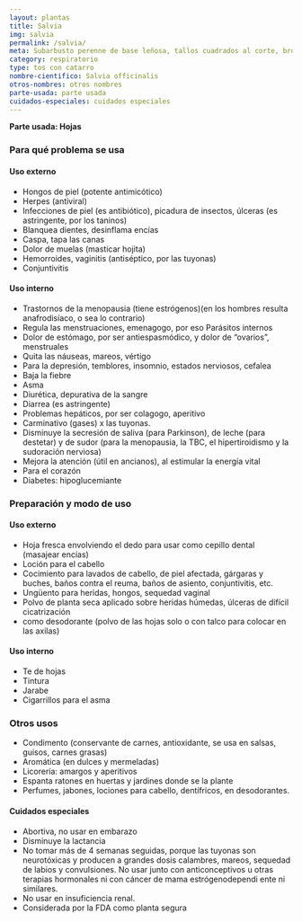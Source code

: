 ```yaml
---
layout: plantas
title: Salvia
img: salvia
permalink: /salvia/
meta: Subarbusto perenne de base leñosa, tallos cuadrados al corte, brotes herbáceos, de hasta 80 cm de alto. Hojas opuestas alargadas lanceoladas color verde gris aromá- ticas. Flores violáceas o azuladas en espiga. Conisderada “cálida y seca” por la medicina popular. Es una especie aromá- tica de la cuenca del Mediterráneo, ahora cosmopolita.
category: respiratorio
type: tos con catarro
nombre-cientifico: Salvia officinalis
otros-nombres: otros nombres
parte-usada: parte usada
cuidados-especiales: cuidados especiales
---
```


<b>Parte usada: Hojas</b>

<h3>Para qué problema se usa</h3>
<h4>Uso externo</h4>
<ul>
<li>Hongos de piel (potente antimicótico)</li>
<li>Herpes (antiviral)</li>
<li>Infecciones de piel (es antibiótico), picadura de insectos, úlceras (es astringente, por los taninos)</li>
<li>Blanquea dientes, desinflama encías</li>
<li>Caspa, tapa las canas</li>
<li>Dolor de muelas (masticar hojita)</li>
<li>Hemorroides, vaginitis (antiséptico, por las tuyonas)</li>
<li>Conjuntivitis</li>
</ul>

<h4>Uso interno</h4>
<ul>
<li>Trastornos de la menopausia (tiene estrógenos)(en los hombres resulta anafrodisíaco, o sea lo contrario)</li>
<li>Regula las menstruaciones, emenagogo, por eso Parásitos internos</li>
<li>Dolor de estómago, por ser antiespasmódico, y dolor de “ovarios”, menstruales</li>
<li>Quita las náuseas, mareos, vértigo</li>
<li>Para la depresión, temblores, insomnio, estados nerviosos, cefalea</li>
<li>Baja la fiebre</li>
<li>Asma</li>
<li>Diurética, depurativa de la sangre</li>
<li>Diarrea (es astringente)</li>
<li>Problemas hepáticos, por ser colagogo, aperitivo</li>
<li>Carminativo (gases) x las tuyonas.</li>
<li>Disminuye la secresión de saliva (para Parkinson), de leche (para destetar) y de sudor (para la menopausia, la TBC, el hipertiroidismo y la sudoración nerviosa)</li>
<li>Mejora la atención (útil en ancianos), al estimular la energía vital</li>
<li>Para el corazón</li>
<li>Diabetes: hipoglucemiante</li>
</ul>

<h3>Preparación y modo de uso</h3>

<h4>Uso externo</h4>
<ul>
<li>Hoja fresca envolviendo el dedo para usar como cepillo dental (masajear encías)</li>
<li>Loción para el cabello</li>
<li>Cocimiento para lavados de cabello, de piel afectada, gárgaras y buches, baños contra el reuma, baños de asiento, conjuntivitis, etc.</li>
<li>Ungüento para heridas, hongos, sequedad vaginal</li>
<li>Polvo de planta seca aplicado sobre heridas húmedas, úlceras de difícil cicatrización</li>
<li>como desodorante (polvo de las hojas solo o con talco para colocar en las axilas)</li>
</ul>

<h4>Uso interno</h4>
<ul>
<li>Te de hojas</li>
<li>Tintura</li>
<li>Jarabe</li>
<li>Cigarrillos para el asma</li>
</ul>

<h3>Otros usos</h3>
<ul>
<li>Condimento (conservante de carnes, antioxidante, se usa en salsas, guisos, carnes grasas)</li>
<li>Aromática (en dulces y mermeladas)</li>
<li>Licorería: amargos y aperitivos</li>
<li>Espanta ratones en huertas y jardines donde se la plante</li>
<li> Perfumes, jabones, lociones para cabello, dentífricos, en desodorantes.</li>
</ul>

<h4>Cuidados especiales</h4>
<ul>
<li> Abortiva, no usar en embarazo</li>
<li> Disminuye la lactancia</li>
<li> No tomar más de 4 semanas seguidas, porque las tuyonas son neurotóxicas y producen a grandes dosis calambres, mareos, sequedad de labios y convulsiones. No usar junto con anticonceptivos u otras terapias hormonales ni con cáncer de mama estrógenodependi ente ni similares.</li>
<li> No usar en insuficiencia renal.</li>
<li> Considerada por la FDA como planta segura</li>
</ul>